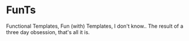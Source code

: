 FunTs
=====
Functional Templates, Fun (with) Templates, I don't know.. The result of a three day obsession, that's all it is.
